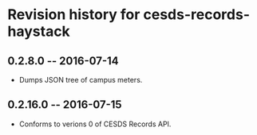 # Revision history for cesds-records-haystack

## 0.2.8.0  -- 2016-07-14

* Dumps JSON tree of campus meters.

## 0.2.16.0  -- 2016-07-15

* Conforms to verions 0 of CESDS Records API.
